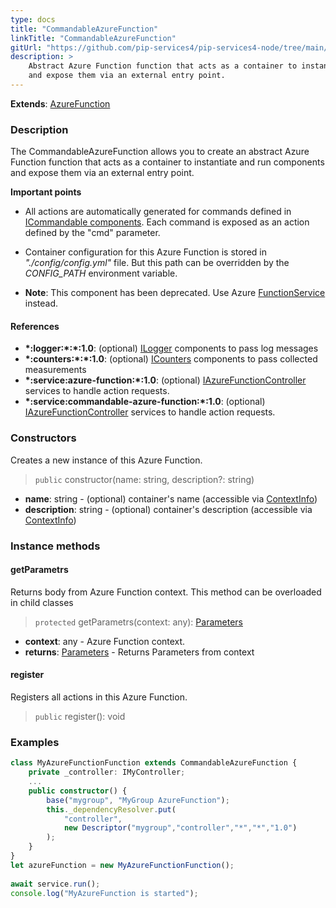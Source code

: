 ```yaml
---
type: docs
title: "CommandableAzureFunction"
linkTitle: "CommandableAzureFunction"
gitUrl: "https://github.com/pip-services4/pip-services4-node/tree/main/pip-services4-azure-node"
description: >
    Abstract Azure Function function that acts as a container to instantiate and run components
    and expose them via an external entry point.
---
```


**Extends**: [AzureFunction](../azure_function)

### Description
The CommandableAzureFunction allows you to create an abstract Azure Function function that acts as a container to instantiate and run components and expose them via an external entry point.

**Important points**

- All actions are automatically generated for commands defined in [ICommandable components](../../../commons/commands/icommandable). Each command is exposed as an action defined by the "cmd" parameter.
  
- Container configuration for this Azure Function is stored in *"./config/config.yml"* file. But this path can be overridden by the *CONFIG_PATH* environment variable.
 
- **Note**: This component has been deprecated. Use Azure [FunctionService](../../services/azure_function_controller) instead.


#### References

- **\*:logger:\*:\*:1.0**: (optional) [ILogger](../../../components/log/ilogger) components to pass log messages
- **\*:counters:\*:\*:1.0**: (optional) [ICounters](../../../components/count/icounters) components to pass collected measurements
- **\*:service:azure-function:\*:1.0**: (optional) [IAzureFunctionController](../../services/iazure_function_controller) services to handle action requests.
- **\*:service:commandable-azure-function:\*:1.0**: (optional) [IAzureFunctionController](../../services/iazure_function_controller) services to handle action requests.

### Constructors
Creates a new instance of this Azure Function.

> `public` constructor(name: string, description?: string)

- **name**: string - (optional) container's name (accessible via [ContextInfo](../../../components/info/context_info))
- **description**: string - (optional) container's description (accessible via [ContextInfo](../../../components/info/context_info))


### Instance methods

#### getParametrs
Returns body from Azure Function context.
This method can be overloaded in child classes

> `protected` getParametrs(context: any): [Parameters](../../../commons/run/parameters)

- **context**: any - Azure Function context.
- **returns**: [Parameters](../../../commons/run/parameters) - Returns Parameters from context

#### register
Registers all actions in this Azure Function.

> `public` register(): void


### Examples

```typescript
class MyAzureFunctionFunction extends CommandableAzureFunction {
    private _controller: IMyController;
    ...
    public constructor() {
        base("mygroup", "MyGroup AzureFunction");
        this._dependencyResolver.put(
            "controller",
            new Descriptor("mygroup","controller","*","*","1.0")
        );
    }
}
let azureFunction = new MyAzureFunctionFunction();
   
await service.run();
console.log("MyAzureFunction is started");
```
